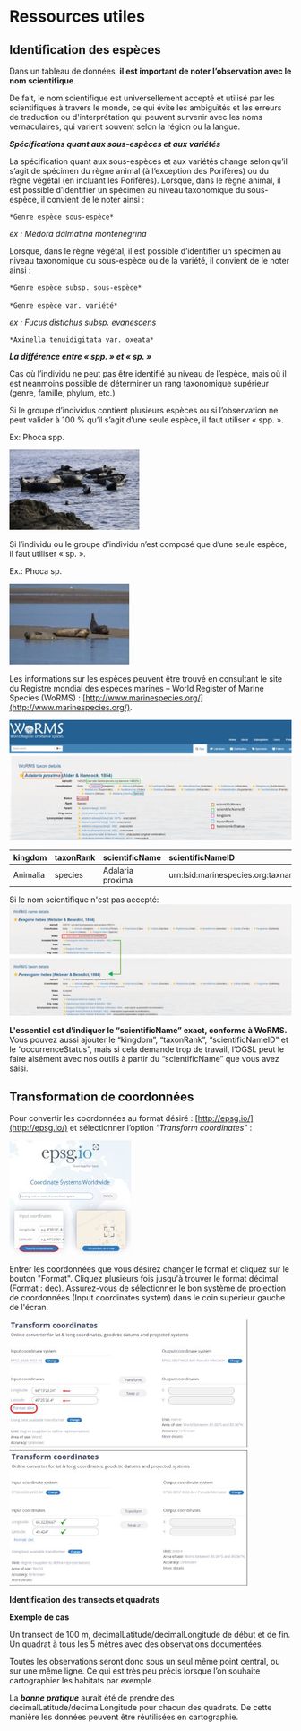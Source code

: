 # Ressources utiles

## Identification des espèces

Dans un tableau de données, **il est important de noter l’observation avec le nom scientifique**.

De fait, le nom scientifique est universellement accepté et utilisé par les scientifiques à travers le monde, ce qui évite les ambiguïtés et les erreurs de traduction ou d'interprétation qui peuvent survenir avec les noms vernaculaires, qui varient souvent selon la région ou la langue.

***Spécifications quant aux sous-espèces et aux variétés***

La spécification quant aux sous-espèces et aux variétés change selon qu’il s’agit de spécimen du règne animal (à l’exception des Porifères) ou du règne végétal (en incluant les Porifères). Lorsque, dans le règne animal, il est possible d’identifier un spécimen au niveau taxonomique du sous-espèce, il convient de le noter ainsi :

    *Genre espèce sous-espèce*

*ex :  	Medora dalmatina montenegrina*

Lorsque, dans le règne végétal, il est possible d’identifier un spécimen au niveau taxonomique du sous-espèce ou de la variété, il convient de le noter ainsi :

    *Genre espèce subsp. sous-espèce*

    *Genre espèce var. variété*

*ex : 	Fucus distichus subsp. evanescens*

    *Axinella tenuidigitata var. oxeata*

***La différence entre « spp. » et « sp. »***

Cas où l’individu ne peut pas être identifié au niveau de l’espèce, mais où il est néanmoins possible de déterminer un rang taxonomique supérieur (genre, famille, phylum, etc.)

Si le groupe d’individus contient plusieurs espèces ou si l’observation ne peut valider à 100 % qu’il s’agit d’une seule espèce, il faut utiliser « spp. ».

Ex: Phoca spp.

![groupephoque](../assets/images/groupephoque.JPG)  

Si l’individu ou le groupe d’individu n’est composé que d’une seule espèce, il faut utiliser « sp. ».

Ex.: Phoca sp.

![phoquedifferencie](../assets/images/phoquedifferencie.JPG) 

Les informations sur les espèces peuvent être trouvé en consultant le site du Registre mondial des espèces marines – World Register of Marine Species (WoRMS) :  [http://www.marinespecies.org/](http://www.marinespecies.org/).

![Worms](../assets/images/Worms.JPG) 

| kingdom  | taxonRank | scientificName   | scientificNameID                          | taxonomicStatus |
| :------- | :-------- | :--------------- | :---------------------------------------- | :-------------- |
| Animalia | species   | Adalaria proxima | urn:lsid:marinespecies.org:taxname:140629 | accepted        |

Si le nom scientifique n'est pas accepté:
![Wormsdetails](../assets/images/Wormsdetails.JPG) 

**L'essentiel est d’indiquer le “scientificName” exact, conforme à WoRMS.**
Vous pouvez aussi ajouter le “kingdom”, “taxonRank”, “scientificNameID” et le “occurrenceStatus”, mais si cela demande trop de travail, l’OGSL peut le faire aisément avec nos outils à partir du “scientificName” que vous avez saisi.

## Transformation de coordonnées

Pour convertir les coordonnées au format désiré : [http://epsg.io/](http://epsg.io/) et sélectionner l’option “*Transform coordinates*” :

![epsgio](../assets/images/epsgio.JPG) 

Entrer les coordonnées que vous désirez changer le format et cliquez sur le bouton "Format". Cliquez plusieurs fois jusqu'à trouver le format décimal (Format : dec). Assurez-vous de sélectionner le bon système de projection de coordonnées (Input coordinates system) dans le coin supérieur gauche de l'écran.

![transformcoordinates](../assets/images/transformcoordinates.JPG) 


**Identification des transects et quadrats**

**Exemple de cas**

Un transect de 100 m, decimalLatitude/decimalLongitude de début et de fin. Un quadrat à tous les 5 mètres avec des observations documentées.

Toutes les observations seront donc sous un seul même point central, ou sur une même ligne. Ce qui est très peu précis lorsque l’on souhaite cartographier les habitats par exemple.

La ***bonne pratique*** aurait été de prendre des decimalLatitude/decimalLongitude pour chacun des quadrats. De cette manière les données peuvent être réutilisées en cartographie.